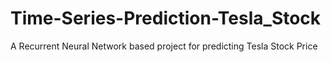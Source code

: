 # Time-Series-Prediction-Tesla_Stock
A Recurrent Neural Network based project for predicting Tesla Stock Price
